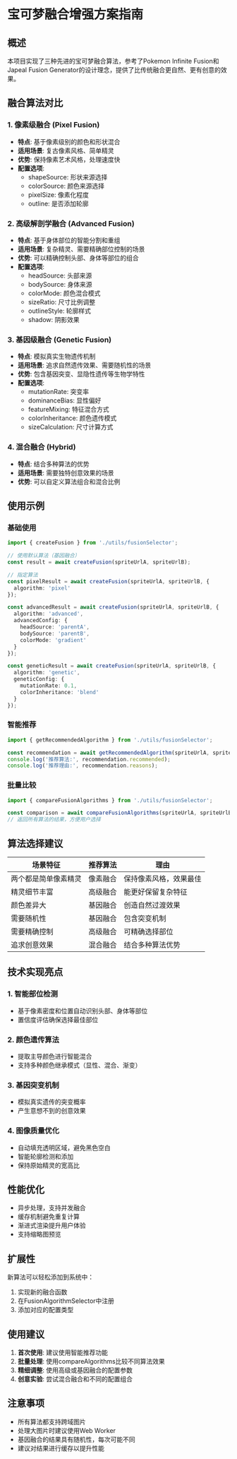 # 宝可梦融合增强方案指南

## 概述
本项目实现了三种先进的宝可梦融合算法，参考了Pokemon Infinite Fusion和Japeal Fusion Generator的设计理念，提供了比传统融合更自然、更有创意的效果。

## 融合算法对比

### 1. 像素级融合 (Pixel Fusion)
- **特点**: 基于像素级别的颜色和形状混合
- **适用场景**: 复古像素风格、简单精灵
- **优势**: 保持像素艺术风格，处理速度快
- **配置选项**:
  - shapeSource: 形状来源选择
  - colorSource: 颜色来源选择
  - pixelSize: 像素化程度
  - outline: 是否添加轮廓

### 2. 高级解剖学融合 (Advanced Fusion)
- **特点**: 基于身体部位的智能分割和重组
- **适用场景**: 复杂精灵、需要精确部位控制的场景
- **优势**: 可以精确控制头部、身体等部位的组合
- **配置选项**:
  - headSource: 头部来源
  - bodySource: 身体来源
  - colorMode: 颜色混合模式
  - sizeRatio: 尺寸比例调整
  - outlineStyle: 轮廓样式
  - shadow: 阴影效果

### 3. 基因级融合 (Genetic Fusion)
- **特点**: 模拟真实生物遗传机制
- **适用场景**: 追求自然遗传效果、需要随机性的场景
- **优势**: 包含基因突变、显隐性遗传等生物学特性
- **配置选项**:
  - mutationRate: 突变率
  - dominanceBias: 显性偏好
  - featureMixing: 特征混合方式
  - colorInheritance: 颜色遗传模式
  - sizeCalculation: 尺寸计算方式

### 4. 混合融合 (Hybrid)
- **特点**: 结合多种算法的优势
- **适用场景**: 需要独特创意效果的场景
- **优势**: 可以自定义算法组合和混合比例

## 使用示例

### 基础使用
```typescript
import { createFusion } from './utils/fusionSelector';

// 使用默认算法（基因融合）
const result = await createFusion(spriteUrlA, spriteUrlB);

// 指定算法
const pixelResult = await createFusion(spriteUrlA, spriteUrlB, {
  algorithm: 'pixel'
});

const advancedResult = await createFusion(spriteUrlA, spriteUrlB, {
  algorithm: 'advanced',
  advancedConfig: {
    headSource: 'parentA',
    bodySource: 'parentB',
    colorMode: 'gradient'
  }
});

const geneticResult = await createFusion(spriteUrlA, spriteUrlB, {
  algorithm: 'genetic',
  geneticConfig: {
    mutationRate: 0.1,
    colorInheritance: 'blend'
  }
});
```

### 智能推荐
```typescript
import { getRecommendedAlgorithm } from './utils/fusionSelector';

const recommendation = await getRecommendedAlgorithm(spriteUrlA, spriteUrlB);
console.log('推荐算法:', recommendation.recommended);
console.log('推荐理由:', recommendation.reasons);
```

### 批量比较
```typescript
import { compareFusionAlgorithms } from './utils/fusionSelector';

const comparison = await compareFusionAlgorithms(spriteUrlA, spriteUrlB);
// 返回所有算法的结果，方便用户选择
```

## 算法选择建议

| 场景特征 | 推荐算法 | 理由 |
|---------|----------|------|
| 两个都是简单像素精灵 | 像素融合 | 保持像素风格，效果最佳 |
| 精灵细节丰富 | 高级融合 | 能更好保留复杂特征 |
| 颜色差异大 | 基因融合 | 创造自然过渡效果 |
| 需要随机性 | 基因融合 | 包含突变机制 |
| 需要精确控制 | 高级融合 | 可精确选择部位 |
| 追求创意效果 | 混合融合 | 结合多种算法优势 |

## 技术实现亮点

### 1. 智能部位检测
- 基于像素密度和位置自动识别头部、身体等部位
- 置信度评估确保选择最佳部位

### 2. 颜色遗传算法
- 提取主导颜色进行智能混合
- 支持多种颜色继承模式（显性、混合、渐变）

### 3. 基因突变机制
- 模拟真实遗传的突变概率
- 产生意想不到的创意效果

### 4. 图像质量优化
- 自动填充透明区域，避免黑色空白
- 智能轮廓检测和添加
- 保持原始精灵的宽高比

## 性能优化

- 异步处理，支持并发融合
- 缓存机制避免重复计算
- 渐进式渲染提升用户体验
- 支持缩略图预览

## 扩展性

新算法可以轻松添加到系统中：
1. 实现新的融合函数
2. 在FusionAlgorithmSelector中注册
3. 添加对应的配置类型

## 使用建议

1. **首次使用**: 建议使用智能推荐功能
2. **批量处理**: 使用compareAlgorithms比较不同算法效果
3. **精细调整**: 使用高级或基因融合的配置参数
4. **创意实验**: 尝试混合融合和不同的配置组合

## 注意事项

- 所有算法都支持跨域图片
- 处理大图片时建议使用Web Worker
- 基因融合的结果具有随机性，每次可能不同
- 建议对结果进行缓存以提升性能
